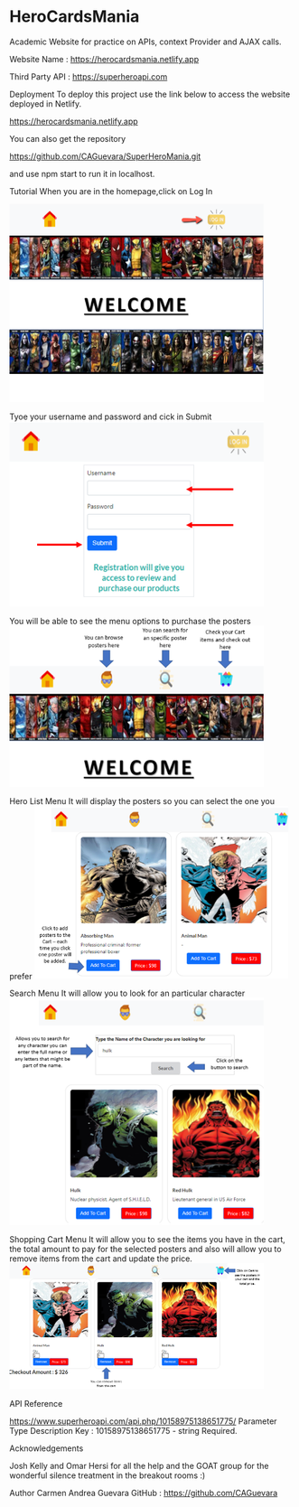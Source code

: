# HeroCardsMania

Academic Website for practice on APIs, context Provider and AJAX calls.

Website Name :   https://herocardsmania.netlify.app

Third Party API : https://superheroapi.com

Deployment
To deploy this project use the link below to access the website deployed in Netlify.

https://herocardsmania.netlify.app

You can also get the repository

https://github.com/CAGuevara/SuperHeroMania.git

and use npm start to run it in localhost.

Tutorial
When you are in the homepage,click on Log In  

<img src="https://github.com/CAGuevara/SuperHeroMania/blob/main/public/Home-Page.png" width="450">

Tyoe your username and password and cick in Submit
<img src="https://github.com/CAGuevara/SuperHeroMania/blob/main/public/Login-pict.png" width="450">

You will be able to see the menu options to purchase the posters 
<img src="https://github.com/CAGuevara/SuperHeroMania/blob/main/public/Menu.png" width="450">

Hero List Menu
It will display the posters so you can select the one you prefer
<img src="https://github.com/CAGuevara/SuperHeroMania/blob/main/public/heroList.png" width="450">

Search Menu
It will allow you to look for an particular character 
<img src="https://github.com/CAGuevara/SuperHeroMania/blob/main/public/Search%20Menu.png" width="450">

Shopping Cart Menu
It will allow you to see the items you have in the cart, the total amount to pay for the selected posters and also will allow you to remove items from the cart and update the price.
<img src="https://github.com/CAGuevara/SuperHeroMania/blob/main/public/cart.png" width="450">

API Reference

https://www.superheroapi.com/api.php/10158975138651775/
Parameter	Type	Description
Key : 10158975138651775	- string	Required. 

Acknowledgements

Josh Kelly and Omar Hersi for all the help and the GOAT group for the wonderful silence treatment in the breakout rooms :)


Author
Carmen Andrea Guevara
GitHub : https://github.com/CAGuevara
